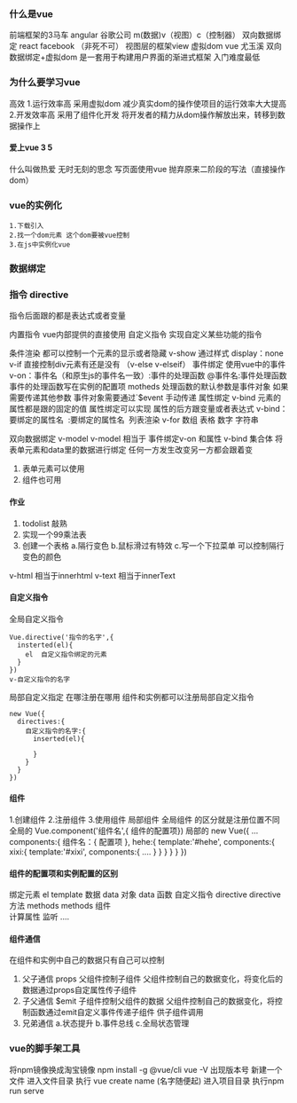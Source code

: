 ### 什么是vue
前端框架的3马车 
angular  谷歌公司   m(数据)v（视图）c（控制器）   双向数据绑定
react    facebook （非死不可） 视图层的框架view  虚拟dom
vue      尤玉溪  双向数据绑定+虚拟dom
是一套用于构建用户界面的渐进式框架 
入门难度最低
### 为什么要学习vue 
高效 
1.运行效率高 采用虚拟dom 减少真实dom的操作使项目的运行效率大大提高
2.开发效率高 采用了组件化开发 
将开发者的精力从dom操作解放出来，转移到数据操作上

#### 爱上vue 3 5
什么叫做热爱 无时无刻的思念 
写页面使用vue 抛弃原来二阶段的写法（直接操作dom）

### vue的实例化
```
1.下载引入
2.找一个dom元素 这个dom要被vue控制
3.在js中实例化vue
```

### 数据绑定


### 指令 directive 
指令后面跟的都是表达式或者变量 

内置指令 vue内部提供的直接使用
自定义指令 实现自定义某些功能的指令 

条件渲染
 都可以控制一个元素的显示或者隐藏
  v-show  通过样式 display：none 
  v-if    直接控制div元素有还是没有 （v-else  v-elseif）
事件绑定
  使用vue中的事件  
  v-on：事件名（和原生js的事件名一致）:事件的处理函数 
  @事件名:事件处理函数
  事件的处理函数写在实例的配置项 motheds 
  处理函数的默认参数是事件对象
  如果需要传递其他参数 事件对象需要通过`$event 手动传递
属性绑定 
  v-bind
  元素的属性都是跟的固定的值 
  属性绑定可以实现 属性的后方跟变量或者表达式
  v-bind：要绑定的属性名 <img v-bind:src=''>
  :要绑定的属性名  <img :src=''>
列表渲染
v-for 数组 表格 数字  字符串
<td v-for ="(item,index) in/of 数据源"> </td> 
<td v-for ="(value,key,index) in/of 数据源"> </td> 

双向数据绑定 v-model 
v-model 相当于 事件绑定v-on 和属性 v-bind 集合体
将表单元素和data里的数据进行绑定 任何一方发生改变另一方都会跟着变
1. 表单元素可以使用
2. 组件也可用
#### 作业
1. todolist 敲熟
2. 实现一个99乘法表
3. 创建一个表格 
     a.隔行变色
     b.鼠标滑过有特效
     c.写一个下拉菜单 可以控制隔行变色的颜色

v-html 相当于innerhtml
v-text 相当于innerText
#### 自定义指令
全局自定义指令
```
Vue.directive('指令的名字',{
  insterted(el){
    el  自定义指令绑定的元素
  }
})
v-自定义指令的名字
```
局部自定义指定 在哪注册在哪用 
组件和实例都可以注册局部自定义指令
```
new Vue({
  directives:{
    自定义指令的名字:{
      inserted(el){

      }
    }
  }
})
```
#### 组件
1.创建组件 2.注册组件 3.使用组件
局部组件 全局组件 的区分就是注册位置不同
全局的
Vue.component('组件名',{ 组件的配置项})
局部的
new Vue({
  ...
  components:{
    组件名：{
      配置项
    },
    hehe:{
      template:'#hehe',
      components:{
        xixi:{
          template:'#xixi',
          components:{
            ....
          }
        }
      }
    }
  }
})
#### 组件的配置项和实例配置的区别
绑定元素   el       template 
数据      data 对象 data 函数
自定义指令 directive  directive
方法      methods    methods
组件  
计算属性
监听
....

#### 组件通信
在组件和实例中自己的数据只有自己可以控制
1. 父子通信 props
   父组件控制子组件 父组件控制自己的数据变化，将变化后的数据通过props自定属性传子组件
2. 子父通信 $emit 
   子组件控制父组件的数据  父组件控制自己的数据变化，将控制函数通过emit自定义事件传递子组件 供子组件调用 
3. 兄弟通信
   a.状态提升
   b.事件总线
   c.全局状态管理         

### vue的脚手架工具
将npm镜像换成淘宝镜像
npm install  -g @vue/cli
vue -V  出现版本号
新建一个文件 
进入文件目录 执行 
vue create name (名字随便起)
进入项目目录 执行npm run serve